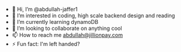 - 👋 Hi, I’m @abdullah-jaffer1
- 👀 I’m interested in coding, high scale backend design and reading
- 🌱 I’m currently learning dynamoDB
- 💞️ I’m looking to collaborate on anything cool
- 📫 How to reach me abdullah@jillionpay.com
- ⚡ Fun fact: I'm left handed?

<!---
abdullah-jaffer1/abdullah-jaffer1 is a ✨ special ✨ repository because its `README.md` (this file) appears on your GitHub profile.
You can click the Preview link to take a look at your changes.
--->
